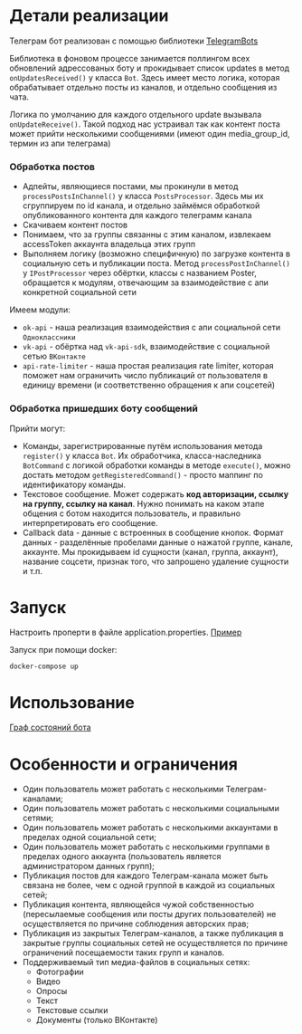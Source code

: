 # Детали реализации

Телеграм бот реализован с помощью библиотеки [TelegramBots](https://github.com/rubenlagus/TelegramBots)

Библиотека в фоновом процессе занимается поллингом всех обновлений адрессованых боту и прокидывает список updates в
метод `onUpdatesReceived()` у класса `Bot`. Здесь имеет место логика, которая обрабатывает отдельно посты из каналов, и
отдельно сообщения из чата.

Логика по умолчанию для каждого отдельного update вызывала `onUpdateReceive()`. Такой подход нас устраивал так как
контент поста может прийти несколькими сообщениями (имеют один media_group_id, термин из апи
телеграма)

### Обработка постов

* Адпейты, являющиеся постами, мы прокинули в метод `processPostsInChannel()` у класса `PostsProcessor`. Здесь мы их
  сгруппируем по id канала, и отдельно займёмся обработкой опубликованного контента для каждого телеграмм канала
* Скачиваем контент постов
* Понимаем, что за группы связанны с этим каналом, извлекаем accessToken аккаунта владельца этих групп
* Выполняем логику (возможно специфичную) по загрузке контента в социальную сеть и публикации поста.
  Метод `processPostInChannel()` у `IPostProcessor` через обёртки, классы с названием Poster, обращается к модулям,
  отвечающим за
  взаимодействие с апи конкретной социальной сети

Имеем модули:

* `ok-api` - наша реализация взаимодействия с апи социальной сети `Одноклассники`
* `vk-api` - обёртка над `vk-api-sdk`, взаимодействие с социальной сетью `ВКонтакте`
* `api-rate-limiter` - наша простая реализация rate limiter, которая поможет нам ограничить число публикаций от
  пользователя в единицу времени (и соответственно обращения к апи соцсетей)

### Обработка пришедших боту сообщений

Прийти могут:

- Команды, зарегистрированные путём использования метода `register()` у класса `Bot`. Их обработчика,
  класса-наследника `BotCommand` с логикой обработки команды в методе `execute()`, можно достать
  методом `getRegisteredCommand()` - просто маппинг по идентификатору команды.
- Текстовое сообщение. Может содержать **код авторизации, ссылку на группу, ссылку на канал**. Нужно понимать на каком
  этапе общения с ботом находится пользователь, и правильно интерпретировать его сообщение.
- Callback data - данные с встроенных в сообщение кнопок. Формат данных - разделённые пробелами данные о нажатой группе,
  канале, аккаунте. Мы прокидываем id сущности (канал, группа, аккаунт), название соцсети, признак того, что запрошено
  удаление сущности и т.п.

# Запуск

Настроить проперти в файле application.properties. [Пример](application.properties.demo)

Запуск при помощи docker:

```
docker-compose up
```

# Использование

[Граф состояний бота](https://www.figma.com/file/CSHh8AkIMLO2KSb3yvQDBD/Телеграм-бот-авто-постинга?type=design&node-id=0-1)

# Особенности и ограничения

* Один пользователь может работать с несколькими Телеграм-каналами;
* Один пользователь может работать с несколькими социальными сетями;
* Один пользователь может работать с несколькими аккаунтами в пределах одной социальной сети;
* Один пользователь может работать с несколькими группами в пределах одного аккаунта (пользователь является
  администратором данных групп);
* Публикация постов для каждого Телеграм-канала может быть связана не более, чем с одной группой в каждой из социальных
  сетей;
* Публикация контента, являющейся чужой собственностью (пересылаемые сообщения или посты других пользователей) не
  осуществляется по причине соблюдения авторских прав;
* Публикация из закрытых Телеграм-каналов, а также публикация в закрытые группы социальных сетей не осуществляется по
  причине ограничений посещаемости таких групп и каналов.
* Поддерживаемый тип медиа-файлов в социальных сетях:
    * Фотографии
    * Видео
    * Опросы
    * Текст
    * Текстовые ссылки
    * Документы (только ВКонтакте)




